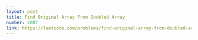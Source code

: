 ```yaml
---
layout: post
title: Find Original Array From Doubled Array
number: 2007
link: https://leetcode.com/problems/find-original-array-from-doubled-array
---
```

